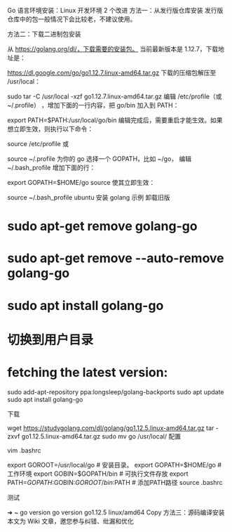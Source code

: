 Go 语言环境安装：Linux 开发环境 2 个改进
方法一：从发行版仓库安装
发行版仓库中的包一般情况下会比较老，不建议使用。

方法二：下载二进制包安装
  
从 https://golang.org/dl/，下载需要的安装包。
当前最新版本是 1.12.7，下载地址是：
  
https://dl.google.com/go/go1.12.7.linux-amd64.tar.gz
下载的压缩包解压至 /usr/local：

sudo tar -C /usr/local -xzf go1.12.7.linux-amd64.tar.gz
编辑 /etc/profile（或 ~/.profile） ，增加下面的一行内容，把 go/bin 加入到 PATH：

export PATH=$PATH:/usr/local/go/bin
编辑完成后，需要重启才能生效。如果想立即生效，则执行以下命令：

source /etc/profile
或

source ~/.profile
为你的 go 选择一个 GOPATH，比如 ~/go，
编辑 ~/.bash_profile 增加下面的行：

export GOPATH=$HOME/go
source 使其立即生效：

source ~/.bash_profile
ubuntu 安装 golang 示例
卸载旧版

# sudo apt-get remove golang-go
# sudo apt-get remove --auto-remove golang-go
# sudo apt install golang-go
# 切换到用户目录


# fetching the latest version:
sudo add-apt-repository ppa:longsleep/golang-backports
sudo apt update
sudo apt install golang-go

下载

wget https://studygolang.com/dl/golang/go1.12.5.linux-amd64.tar.gz
tar -zxvf go1.12.5.linux-amd64.tar.gz
sudo mv go /usr/local/
配置

vim .bashrc

export GOROOT=/usr/local/go              # 安装目录。
export GOPATH=$HOME/go     # 工作环境
export GOBIN=$GOPATH/bin           # 可执行文件存放
export PATH=$GOPATH:$GOBIN:$GOROOT/bin:$PATH       # 添加PATH路径
source .bashrc

测试

➜  ~ go version
go version go1.12.5 linux/amd64
Copy
方法三：源码编译安装
本文为 Wiki 文章，邀您参与纠错、纰漏和优化


  
  
